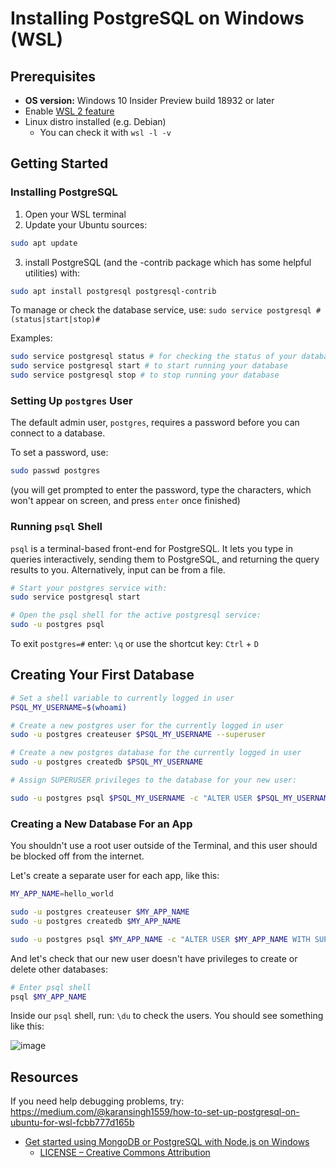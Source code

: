 # Installing PostgreSQL on Windows (WSL)

## Prerequisites

- **OS version:** Windows 10 Insider Preview build 18932 or later
- Enable [WSL 2 feature](https://docs.microsoft.com/en-us/windows/wsl/wsl2-install)
- Linux distro installed (e.g. Debian)
  - You can check it with `wsl -l -v`

## Getting Started

### Installing PostgreSQL

1. Open your WSL terminal
2. Update your Ubuntu sources:

```sh
sudo apt update
```

3. install PostgreSQL (and the -contrib package which has some helpful utilities) with:

```sh
sudo apt install postgresql postgresql-contrib
```

To manage or check the database service, use: `sudo service postgresql #(status|start|stop)#`

Examples:

```sh
sudo service postgresql status # for checking the status of your database
sudo service postgresql start # to start running your database
sudo service postgresql stop # to stop running your database
```

### Setting Up `postgres` User

The default admin user, `postgres`, requires a password before you can connect to a database.

To set a password, use:

```sh
sudo passwd postgres
```

(you will get prompted to enter the password, type the characters, which won't appear on screen, and press `enter` once finished)

### Running `psql` Shell

`psql` is a terminal-based front-end for PostgreSQL. It lets you type in queries interactively, sending them to PostgreSQL, and returning the query results to you. Alternatively, input can be from a file.

```sh
# Start your postgres service with:
sudo service postgresql start

# Open the psql shell for the active postgresql service:
sudo -u postgres psql
```

To exit `postgres=#` enter: `\q` or use the shortcut key: `Ctrl` + `D`

## Creating Your First Database

```bash
# Set a shell variable to currently logged in user
PSQL_MY_USERNAME=$(whoami)

# Create a new postgres user for the currently logged in user
sudo -u postgres createuser $PSQL_MY_USERNAME --superuser

# Create a new postgres database for the currently logged in user
sudo -u postgres createdb $PSQL_MY_USERNAME

# Assign SUPERUSER privileges to the database for your new user:

sudo -u postgres psql $PSQL_MY_USERNAME -c "ALTER USER $PSQL_MY_USERNAME WITH SUPERUSER"
```

### Creating a New Database For an App

You shouldn't use a root user outside of the Terminal, and this user should be blocked off from the internet.

Let's create a separate user for each app, like this:

```bash
MY_APP_NAME=hello_world

sudo -u postgres createuser $MY_APP_NAME
sudo -u postgres createdb $MY_APP_NAME

sudo -u postgres psql $MY_APP_NAME -c "ALTER USER $MY_APP_NAME WITH SUPERUSER;"
```

And let's check that our new user doesn't have privileges to create or delete other databases:

```bash
# Enter psql shell
psql $MY_APP_NAME
```

Inside our `psql` shell, run: `\du` to check the users. You should see something like this:

![image](https://user-images.githubusercontent.com/6757532/78057539-ca941f80-737e-11ea-8488-68cf8d85636c.png)


## Resources

If you need help debugging problems, try: https://medium.com/@karansingh1559/how-to-set-up-postgresql-on-ubuntu-for-wsl-fcbb777d165b

- [Get started using MongoDB or PostgreSQL with Node.js on Windows](https://docs.microsoft.com/en-us/windows/nodejs/databases#prerequisites)
  - [LICENSE – Creative Commons Attribution](https://github.com/MicrosoftDocs/windows-uwp/blob/docs/LICENSE)
